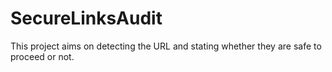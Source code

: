 # SecureLinksAudit
This project aims on detecting the URL and stating whether they are safe to proceed or not.
